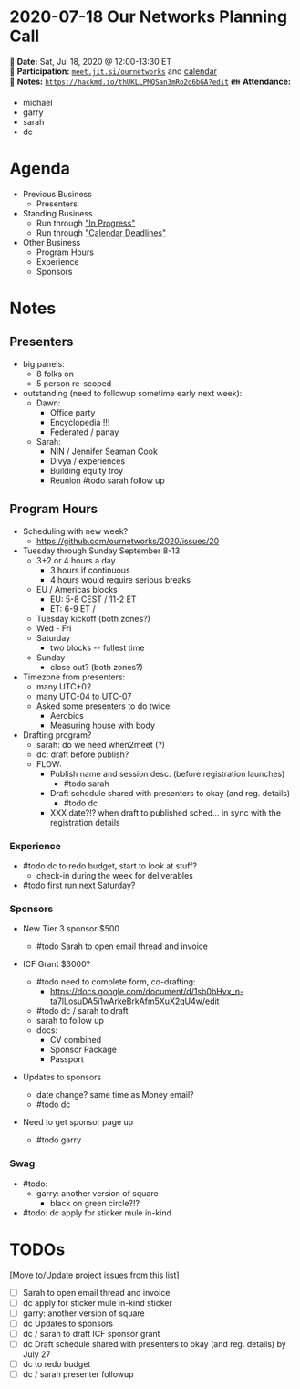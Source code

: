 # 2020-07-18 Our Networks Planning Call

:date: **Date:** Sat, Jul 18, 2020 @ 12:00-13:30 ET  
:raising_hand: **Participation:** [`meet.jit.si/ournetworks`](https://meet.jit.si/ournetworks) and [calendar](https://calendar.google.com/calendar/embed?src=aers7atolh0uurlfmkoki9kikg%40group.calendar.google.com&ctz=America%2FToronto)  
:notebook: **Notes:** [`https://hackmd.io/thUKLLPMQSan3mRo2d6bGA?edit`](https://hackmd.io/thUKLLPMQSan3mRo2d6bGA?edit)
:family: **Attendance:**  
- michael
- garry 
- sarah
- dc


# Agenda

- Previous Business
  - Presenters
- Standing Business
  - Run through ["In Progress"](https://github.com/ournetworks/2020/projects/1)
  - Run through ["Calendar Deadlines"](https://calendar.google.com/calendar/embed?src=aers7atolh0uurlfmkoki9kikg%40group.calendar.google.com&ctz=America%2FToronto)
- Other Business
  - Program Hours
  - Experience
  - Sponsors

# Notes

## Presenters

- big panels:
    - 8 folks on
    - 5 person re-scoped
- outstanding (need to followup sometime early next week):
    - Dawn: 
        - Office party
        - Encyclopedia  !!! 
        - Federated / panay
    - Sarah:
        - NIN / Jennifer Seaman Cook 
        - Divya / experiences
        - Building equity troy
        - Reunion #todo sarah follow up

## Program Hours 

- Scheduling with new week? 
    - https://github.com/ournetworks/2020/issues/20
- Tuesday through Sunday September 8-13
    - 3+2 or 4 hours a day
        - 3 hours if continuous
        - 4 hours would require serious breaks
    - EU / Americas blocks 
        - EU: 5-8 CEST / 11-2 ET
        - ET: 6-9 ET / 
    - Tuesday kickoff (both zones?)
    - Wed - Fri 
    - Saturday 
        - two blocks -- fullest time
    - Sunday 
        - close out? (both zones?)
- Timezone from presenters:
    - many UTC+02
    - many UTC-04 to UTC-07
    - Asked some presenters to do twice:
        - Aerobics
        - Measuring house with body
- Drafting program?
    -  sarah: do we need when2meet (?)
    -  dc: draft before publish?
    -  FLOW:
        -  Publish name and session desc. (before registration launches)
            - #todo sarah
        -  Draft schedule shared with presenters to okay (and reg. details)
            - #todo dc
        -  XXX date?!? when draft to published sched... in sync with the registration details

### Experience

- #todo dc to redo budget, start to look at stuff?
    - check-in during the week for deliverables
- #todo first run next Saturday?

### Sponsors

- New Tier 3 sponsor $500
    - #todo Sarah to open email thread and invoice 
- ICF Grant $3000?
    - #todo need to complete form, co-drafting: 
        - https://docs.google.com/document/d/1sb0bHvx_n-ta7lLosuDA5i1wArkeBrkAfm5XuX2qU4w/edit
    - #todo dc / sarah to draft
    - sarah to follow up 
    - docs:
        - CV combined
        - Sponsor Package
        - Passport

- Updates to sponsors
    - date change? same time as Money email?
    - #todo dc

- Need to get sponsor page up
    - #todo garry

### Swag 

- #todo:
    - garry: another version of square
        - black on green circle?!?
- #todo: dc apply for sticker mule in-kind


# TODOs

[Move to/Update project issues from this list]

- [ ] Sarah to open email thread and invoice 
- [ ] dc apply for sticker mule in-kind sticker
- [ ] garry: another version of square
- [ ] dc Updates to sponsors
- [ ] dc / sarah to draft ICF sponsor grant
- [ ] dc Draft schedule shared with presenters to okay (and reg. details) by July 27
- [ ] dc to redo budget
- [ ] dc / sarah presenter followup 
